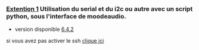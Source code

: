 ### [Extention 1](/extention_amplie) Utilisation du serial et du i2c ou autre avec un script python, sous l'interface de moodeaudio.

- version disponible [6.4.2](/extention_amplie/6.4.2/)

si vous avez pas activer le ssh [clique ici](sshterm.md)
